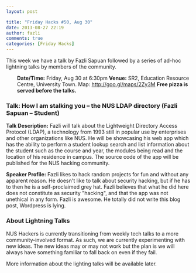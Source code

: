 ```yaml
---
layout: post

title: "Friday Hacks #50, Aug 30"
date: 2013-08-27 22:19
author: fazli
comments: true
categories: [Friday Hacks]
---
```

This week we have a talk by Fazli Sapuan followed by a series of ad-hoc lightning talks by members of the community.
<p style="padding-left: 30px;"><strong>Date/Time:</strong> Friday, Aug 30 at 6:30pm
<strong>Venue:</strong> SR2, Education Resource Centre, University Town. Map: <a href="http://goo.gl/maps/2Zy3M">http://goo.gl/maps/2Zy3M</a>
<strong>Free pizza is served before the talks.</strong></p>

<h3>Talk: How I am stalking you – the NUS LDAP directory (Fazli Sapuan – Student)</h3>
<strong>Talk Description:</strong>
Fazli will talk about the Lightweight Directory Access Protocol (LDAP), a technology from 1993 still in popular use by enterprises and other organizations like NUS. He will be showcasing his web app which has the ability to perform a student lookup search and list information about the student such as the course and year, the modules being read and the location of his residence in campus. The source code of the app will be published for the NUS hacking community.

<strong>Speaker Profile:</strong>
Fazli likes to hack random projects for fun and without any apparent reason. He doesn't like to talk about security hacking, but if he has to then he is a self-proclaimed grey hat. Fazli believes that what he did here does not constitute as security "hacking", and that the app was not unethical in any form. Fazli is awesome. He totally did not write this blog post, Wordpress is lying.
<h3>About Lightning Talks</h3>
NUS Hackers is currently transitioning from weekly tech talks to a more community-involved format. As such, we are currently experimenting with new ideas. The new ideas may or may not work but the plan is we will always have something familiar to fall back on even if they fail.

More information about the lighting talks will be available later.
